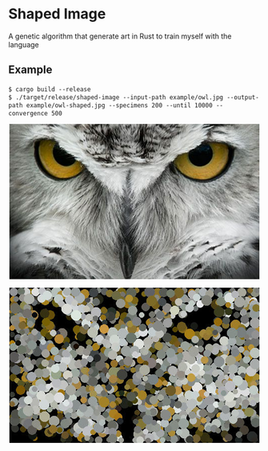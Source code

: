 # Shaped Image

A genetic algorithm that generate art in Rust to train myself with the language

## Example

```console
$ cargo build --release
$ ./target/release/shaped-image --input-path example/owl.jpg --output-path example/owl-shaped.jpg --specimens 200 --until 10000 --convergence 500
```

<p align="center">
  <img src="https://raw.githubusercontent.com/dylandoamaral/shaped-image/main/examples/owl.jpg" />
</p>
<p align="center">
  <img src="https://raw.githubusercontent.com/dylandoamaral/shaped-image/main/examples/owl-shaped.jpg" />
</p>